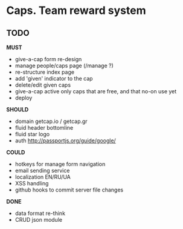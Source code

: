 # Caps. Team reward system

## TODO

**MUST**
- give-a-cap form re-design
- manage people/caps page (/manage ?)
- re-structure index page
- add 'given' indicator to the cap
- delete/edit given caps
- give-a-cap active only caps that are free, and that no-on use yet
- deploy

**SHOULD**
- domain getcap.io / getcap.gr
- fluid header bottomline
- fluid star logo
- auth http://passportjs.org/guide/google/

**COULD**
- hotkeys for manage form navigation
- email sending service
- localization  EN/RU/UA
- XSS handling
- github hooks to commit server file changes


**DONE**
- data format re-think
- CRUD json module
